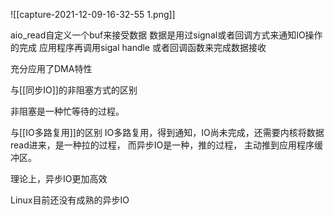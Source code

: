 ![[capture-2021-12-09-16-32-55 1.png]]


aio_read自定义一个buf来接受数据
数据是用过signal或者回调方式来通知IO操作的完成
应用程序再调用sigal handle 或者回调函数来完成数据接收

充分应用了DMA特性


与[[同步IO]]的非阻塞方式的区别

非阻塞是一种忙等待的过程。

与[[IO多路复用]]的区别
IO多路复用，得到通知，IO尚未完成，还需要内核将数据read进来，是一种拉的过程，
而异步IO是一种，推的过程， 主动推到应用程序缓冲区。

理论上，异步IO更加高效

Linux目前还没有成熟的异步IO






